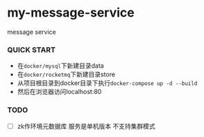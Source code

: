 # my-message-service
message service

### QUICK START

- 在`docker/mysql`下新建目录data
- 在`docker/rocketmq`下新建目录store
- 从项目根目录到docker目录下执行`docker-compose up -d --build`
- 然后在浏览器访问localhost:80

### TODO

- [ ] zk作环境元数据库 服务是单机版本 不支持集群模式